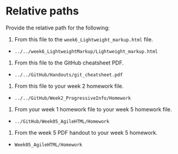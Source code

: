# Relative paths

Provide the relative path for the following:

1. From this file to the `week6_Lightweight_markup.html` file.
* `../../week6_LightweightMarkup/Lightweight_markup.html`
1. From this file to the GitHub cheatsheet PDF.
*  `../../GitHub/Handouts/git_cheatsheet.pdf`
1. From this file to your week 2 homework file.
* `../../GitHub/Week2_ProgressiveInfo/Homework`
1. From your week 1 homework file to your week 5 homework file.
* `../GitHub/Week05_AgileHTML/Homework`
1. From the week 5 PDF handout to your week 5 homework.
* `Week05_AgileHTML/Homework`